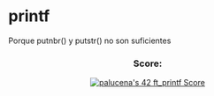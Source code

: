 # printf
Porque putnbr() y putstr() no son suficientes

<div align="center">
  <h3>Score:</h3>
  <a href="https://github.com/JaeSeoKim/badge42"><img src="https://badge42.vercel.app/api/v2/clh0rcvvr004008ms8n3f7co8/project/3080536" alt="palucena's 42 ft_printf Score" /></a>
</div>
